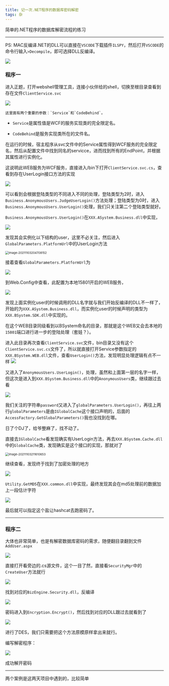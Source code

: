 ```yaml
---
title: 记一次.NET程序的数据库密码解密
tags: 杂
---
```


简单的.NET程序的数据库解密流程的练习

-----
PS:
MAC反编译.NET的DLL可以直接在`VSCODE`下载插件`ILSPY`，然后打开`VSCODE`的命令行输入`>Decompile`，即可选择DLL反编译。

![](https://images-1258433570.cos.ap-beijing.myqcloud.com/images/20211030043646.png)

### 程序一

进入正题，打开webshell管理工具，连接小伙伴给的shell，切换至根目录查看到存在文件`ClientService.svc`

![](https://images-1258433570.cos.ap-beijing.myqcloud.com/images/20211102221942.png)

	这里面有两个重要的参数：`Service`和`CodeBehind`。

- `Service`是属性值是WCF的服务实现类的完全限定名。

- `CodeBehind`是服务实现类所在的文件名。

在运行的时候，宿主程序从svc文件中的Service属性得到WCF服务的完全限定名，然后从配置文件中找到同名的servicce，进而找到所有的EndPoint，并根据其属性进行实例化。

这说明此WEB服务为WCF服务，直接进入/bin下打开`ClientService.svc.cs`，查看到存在UserLogin接口方法的实现

![](https://images-1258433570.cos.ap-beijing.myqcloud.com/images/20211102223616.png)

可以看到会根据登陆类型的不同进入不同的处理，登陆类型为2时，进入`Business.AnonymousUsers.JudgeUserLogin()`方法处理；登陆类型为0时，进入`Business.AnonymousUsers.UserLogin()`处理，我们只关注第二个登陆类型就好。

`Business.AnonymousUsers.UserLogin()`在`XXX.ASystem.Business.dll`中实现，

![](https://images-1258433570.cos.ap-beijing.myqcloud.com/images/20211103204625.png)

发现其会实例化以下结构的user，这里不必关注，然后进入`GlobalParameters.PlatformUrl`中的UserLogin方法

<img src="https://images-1258433570.cos.ap-beijing.myqcloud.com/images/20211103204709.png" alt="image-20211103204708152" style="zoom:67%;" />

接着查看`GlobalParameters.PlatformUrl`为

![](https://images-1258433570.cos.ap-beijing.myqcloud.com/images/20211103204913.png)

到Web.Config中查看，此配置为本地15801开启的WEB服务，

![](https://images-1258433570.cos.ap-beijing.myqcloud.com/images/20211030202533.png)

发现上面实例化user的时候调用的DLL名字就与我们开始反编译的DLL不一样了，开始的为`XXX.ASystem.Business.dll`，而实例化user的时候声明的类型为`XXX.BSystem.SDK.dll`中实现的。

在这个WEB目录同级看到以BSystem命名的目录，那就是这个WEB又会去本地的`15801`端口进行进一步的登陆处理（套娃？）。

进入此目录再次查看`ClientService.svc`文件，bin目录又没有这个`ClientService.svc.cs`文件了，所以就直接打开Service参数指定的`XXX.BSystem.WEB.dll`文件，查看`UserLogin()`方法，发现明显处理逻辑有点不一样
![](https://images-1258433570.cos.ap-beijing.myqcloud.com/images/20211103213638.png)

又进入了`AnonymousUsers.UserLogin()`，处理，虽然和上面第一层的名字一样，但这次是进入到`XXX.BSystem.Business.dll`中的`AnonymousUsers`类，继续跟过去看

![](https://images-1258433570.cos.ap-beijing.myqcloud.com/images/20211103210449.png)

我们关注的字符串`password`又进入了`globalParameters.UserLogin()`，再往上两行`globalParameters`是由`IGlobalCache`这个接口声明的，后面的`AccessFactory.GetGlobalParameters()`我也没找到在哪。

日了个DJ了，给爷整麻了，找不动了。

直接去`IGlobalCache`看发现确实有UserLogin方法，再去`XXX.BSystem.Cache.dll`中的`GlobalCache`类，发现确实是这个接口的实现，那就对了

<img src="https://images-1258433570.cos.ap-beijing.myqcloud.com/images/20211103211611.png" alt="image-20211103211610653" style="zoom: 67%;" />

继续查看，发现终于找到了加密处理的地方

![](https://images-1258433570.cos.ap-beijing.myqcloud.com/images/20211103211833.png)

`Utility.GetMD5`在`XXX.common.dll`中实现，最终发现其会在md5处理前的数据加上一段估计字符

![](https://images-1258433570.cos.ap-beijing.myqcloud.com/images/20211103211956.png)

最后就可以指定这个盐让hashcat去跑密码了。

-----

### 程序二

大体也非常简单，也是有解密数据库密码的需求，随便翻目录翻到文件`AddUser.aspx`

![](https://images-1258433570.cos.ap-beijing.myqcloud.com/images/20211103212404.png)

直接打开看旁边的.cs源文件，这个一目了然，直接看`SecurityMgr`中的`CreateUser`方法就行

![](https://images-1258433570.cos.ap-beijing.myqcloud.com/images/20211031215343.png)

找到对应的`BizEngine.Security.dll`，反编译

![](https://images-1258433570.cos.ap-beijing.myqcloud.com/images/20211103212644.png)

密码进入到`Encryption.Encrypt()`，然后找到对应的DLL跟过去就看到了

![](https://images-1258433570.cos.ap-beijing.myqcloud.com/images/20211103212906.png)

进行了DES，我们只需要把这个方法原模原样拿出来就行。

编写解密程序：

![](https://images-1258433570.cos.ap-beijing.myqcloud.com/images/20211031221144.png)

成功解开密码

-----

  两个案例是这两天项目中遇到的，比较简单